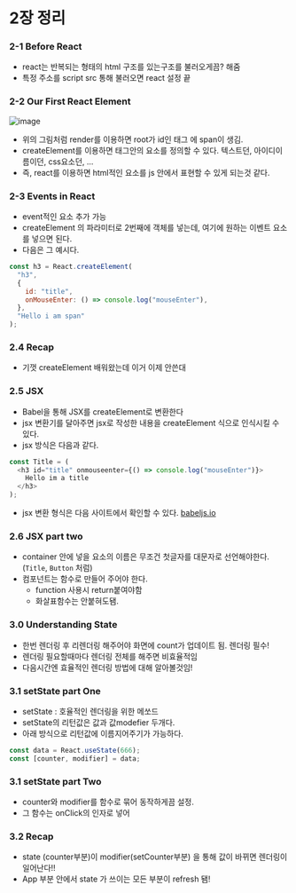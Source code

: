 # 2장 정리

### 2-1 Before React

- react는 반복되는 형태의 html 구조를 있는구조를 불러오게끔? 해줌
- 특정 주소를 script src 통해 불러오면 react 설정 끝

### 2-2 Our First React Element

![image](https://user-images.githubusercontent.com/92029332/185049104-53a1ff83-6942-4957-8774-fe1f681e010f.png)

- 위의 그림처럼 render를 이용하면 root가 id인 태그 에 span이 생김.
- createElement를 이용하면 태그안의 요소를 정의할 수 있다. 텍스트던, 아이디이름이던, css요소던, ...
- 즉, react를 이용하면 html적인 요소를 js 안에서 표현할 수 있게 되는것 같다.

### 2-3 Events in React

- event적인 요소 추가 가능
- createElement 의 파라미터로 2번째에 객체를 넣는데, 여기에 원하는 이벤트 요소를 넣으면 된다.
- 다음은 그 예시다.

```javascript
const h3 = React.createElement(
  "h3",
  {
    id: "title",
    onMouseEnter: () => console.log("mouseEnter"),
  },
  "Hello i am span"
);
```

### 2.4 Recap

- 기껏 createElement 배워왔는데 이거 이제 안쓴대

### 2.5 JSX

- Babel을 통해 JSX를 createElement로 변환한다
- jsx 변환기를 달아주면 jsx로 작성한 내용을 createElement 식으로 인식시킬 수 있다.
- jsx 방식은 다음과 같다.

```javascript
const Title = (
  <h3 id="title" onmouseenter={() => console.log("mouseEnter")}>
    Hello im a title
  </h3>
);
```

- jsx 변환 형식은 다음 사이트에서 확인할 수 있다. [babeljs.io](https://babeljs.io/)

### 2.6 JSX part two

- container 안에 넣을 요소의 이름은 무조건 첫글자를 대문자로 선언해야한다. (`Title`, `Button` 처럼)
- 컴포넌트는 함수로 만들어 주어야 한다.
  - function 사용시 return붙여야함
  - 화살표함수는 안붙혀도됌.

### 3.0 Understanding State

- 한번 렌더링 후 리렌더링 해주어야 화면에 count가 업데이트 됨. 렌더링 필수!
- 렌더링 필요할때마다 렌더링 전체를 해주면 비효율적임
- 다음시간엔 효율적인 렌더링 방법에 대해 알아볼것임!

### 3.1 setState part One

- setState : 호율적인 렌더링을 위한 메쏘드
- setState의 리턴값은 값과 값modefier 두개다.
- 아래 방식으로 리턴값에 이름지어주기가 가능하다.

```javascript
const data = React.useState(666);
const [counter, modifier] = data;
```

### 3.1 setState part Two

- counter와 modifier를 함수로 묶어 동작하게끔 설정.
- 그 함수는 onClick의 인자로 넣어

### 3.2 Recap

- state (counter부분)이 modifier(setCounter부분) 을 통해 값이 바뀌면 렌더링이 일어난다!!
- App 부분 안에서 state 가 쓰이는 모든 부분이 refresh 됌!
